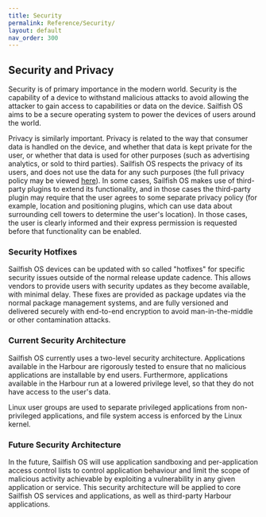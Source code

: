 ```yaml
---
title: Security
permalink: Reference/Security/
layout: default
nav_order: 300
---
```


## Security and Privacy

Security is of primary importance in the modern world. Security is the
capability of a device to withstand malicious attacks to avoid allowing
the attacker to gain access to capabilities or data on the device.
Sailfish OS aims to be a secure operating system to power the devices of
users around the world.

Privacy is similarly important. Privacy is related to the way that
consumer data is handled on the device, and whether that data is kept
private for the user, or whether that data is used for other purposes
(such as advertising analytics, or sold to third parties). Sailfish OS
respects the privacy of its users, and does not use the data for any
such purposes (the full privacy policy may be viewed
[here](https://jolla.com/sailfish-eula/)). In some cases, Sailfish OS
makes use of third-party plugins to extend its functionality, and in
those cases the third-party plugin may require that the user agrees to
some separate privacy policy (for example, location and positioning
plugins, which can use data about surrounding cell towers to determine
the user's location). In those cases, the user is clearly informed and
their express permission is requested before that functionality can be
enabled.

### Security Hotfixes

Sailfish OS devices can be updated with so called "hotfixes" for
specific security issues outside of the normal release update cadence.
This allows vendors to provide users with security updates as they
become available, with minimal delay. These fixes are provided as
package updates via the normal package management systems, and are fully
versioned and delivered securely with end-to-end encryption to avoid
man-in-the-middle or other contamination attacks.

### Current Security Architecture

Sailfish OS currently uses a two-level security architecture.
Applications available in the Harbour are rigorously tested to ensure
that no malicious applications are installable by end users.
Furthermore, applications available in the Harbour run at a lowered
privilege level, so that they do not have access to the user's data.

Linux user groups are used to separate privileged applications from
non-privileged applications, and file system access is enforced by the
Linux kernel.

### Future Security Architecture

In the future, Sailfish OS will use application sandboxing and
per-application access control lists to control application behaviour
and limit the scope of malicious activity achievable by exploiting a
vulnerability in any given application or service. This security
architecture will be applied to core Sailfish OS services and
applications, as well as third-party Harbour applications.
